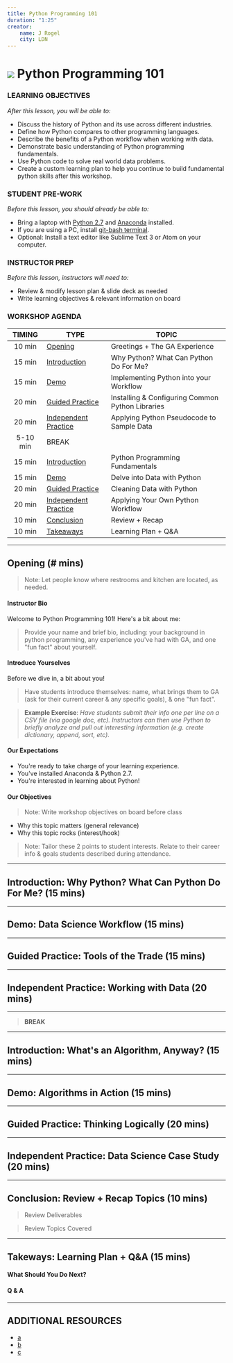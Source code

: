 ```yaml
---
title: Python Programming 101
duration: "1:25"
creator:
    name: J Rogel
    city: LDN
---
```


# ![](https://ga-dash.s3.amazonaws.com/production/assets/logo-9f88ae6c9c3871690e33280fcf557f33.png) Python Programming 101

### LEARNING OBJECTIVES
*After this lesson, you will be able to:*
- Discuss the history of Python and its use across different industries.
- Define how Python compares to other programming languages.
- Describe the benefits of a Python workflow when working with data.
- Demonstrate basic understanding of Python programming fundamentals.
- Use Python code to solve real world data problems.
- Create a custom learning plan to help you continue to build fundamental python skills after this workshop.

### STUDENT PRE-WORK
*Before this lesson, you should already be able to:*
- Bring a laptop with [Python 2.7](#) and [Anaconda](#) installed.
- If you are using a PC, install [git-bash terminal](#).
- Optional: Install a text editor like Sublime Text 3 or Atom on your computer.

### INSTRUCTOR PREP
*Before this lesson, instructors will need to:*
- Review & modify lesson plan & slide deck as needed
- Write learning objectives & relevant information on board

### WORKSHOP AGENDA
| TIMING  | TYPE  | TOPIC  |
|:-:|---|---|
| 10 min  | [Opening](#opening)  | Greetings + The GA Experience  |
| 15 min  | [Introduction](#intro1)   | Why Python? What Can Python Do For Me? |
| 15 min  | [Demo](#demo1)  | Implementing Python into your Workflow |
| 20 min  | [Guided Practice](#guided-practice1)  | Installing & Configuring Common Python Libraries |
| 20 min  | [Independent Practice](#ind-practice1)  | Applying Python Pseudocode to Sample Data |
| 5-10 min  | BREAK  |   |
| 15 min  | [Introduction](#intro2)   | Python Programming Fundamentals |
| 15 min  | [Demo](#demo2)  | Delve into Data with Python   |
| 20 min  | [Guided Practice](#guided-practice2)  | Cleaning Data with Python  |
| 20 min  | [Independent Practice](#ind-practice2)  | Applying Your Own Python Workflow |
| 10 min  | [Conclusion](#conclusion) | Review + Recap |
| 10 min  | [Takeaways](#takeaway) | Learning Plan + Q&A |

---

<a name="opening"></a>
## Opening (# mins)

> Note: Let people know where restrooms and kitchen are located, as needed.

#### Instructor Bio

Welcome to Python Programming 101! Here's a bit about me:
> Provide your name and brief bio, including: your background in python programming, any experience you've had with GA, and one "fun fact" about yourself.

#### Introduce Yourselves

Before we dive in, a bit about you!

> Have students introduce themselves: name, what brings them to GA (ask for their current career & any specific goals), & one "fun fact".

> **Example Exercise**: *Have students submit their info one per line on a CSV file (via google doc, etc). Instructors can then use Python to briefly analyze and pull out interesting information (e.g. create dictionary, append, sort, etc).*


#### Our Expectations

- You're ready to take charge of your learning experience.
- You've installed Anaconda & Python 2.7.
- You're interested in learning about Python!

#### Our Objectives

> Note: Write workshop objectives on board before class

- Why this topic matters (general relevance)
- Why this topic rocks (interest/hook)

> Note: Tailor these 2 points to student interests. Relate to their career info & goals students described during attendance.


***

<a name="intro1"></a>
## Introduction: Why Python? What Can Python Do For Me? (15 mins)



***

<a name="demo1"></a>
## Demo: Data Science Workflow (15 mins)


***

<a name="guided-practice1"></a>
## Guided Practice: Tools of the Trade (15 mins)

***

<a name="ind-practice1"></a>
## Independent Practice: Working with Data (20 mins)

***

> **BREAK**

***

<a name="intro2"></a>
## Introduction: What's an Algorithm, Anyway? (15 mins)



***

<a name="demo2"></a>
## Demo: Algorithms in Action (15 mins)



***

<a name="guided-practice2"></a>
## Guided Practice: Thinking Logically (20 mins)


***

<a name="ind-practice2"></a>
## Independent Practice: Data Science Case Study (20 mins)


***

<a name="conclusion"></a>
## Conclusion: Review + Recap Topics (10 mins)

> Review Deliverables

> Review Topics Covered

***

<a name="takeaway"></a>
## Takeways: Learning Plan + Q&A (15 mins)

#### What Should You Do Next?

#### Q & A

***

## ADDITIONAL RESOURCES

- [a](#)
- [b](#)
- [c](#)
